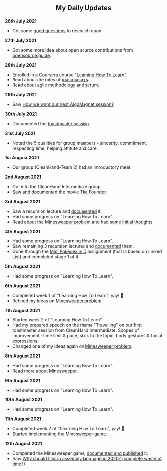 ## <p align="center">My Daily Updates</p>



**26th July 2021** 
- Got some [good questions](https://github.com/cleanhand/phase-1-raymayur9/blob/main/research%20more.md) to research upon.

**27th July 2021** 
- Got some more idea about open source contributions from [opensource.guide](opensource.guide).

**28th July 2021**
- Enrolled in a Coursera course "[Learning How To Learn](https://www.coursera.org/learn/learning-how-to-learn)".
- Read about the roles of [toastmasters](https://franticallyspeaking.com/toastmasters-executive-committee-roles-and-responsibilities/).
- Read about [agile methodology and scrum](https://www.cprime.com/resources/what-is-agile-what-is-scrum/).

**29th July 2021**
- Saw [How we want our next AlgoMagnet session?](https://youtu.be/UF3HWFgr3_o)

**30th July 2021**
- Documented the [toastmaster session](https://github.com/cleanhand/phase-1-raymayur9/blob/main/toastmaster%20session.md).

**31st July 2021**
- Noted the 5 qualities for group members - sincerity, commitment, respecting time, helping attitute and care.

**1st August 2021**
- Our group (CleanHand-Team 2) had an introductory meet.

**2nd August 2021**
- Got into the CleanHand Intermediate group.
- Saw and documented the movie [The Founder](https://github.com/cleanhand/phase-1-raymayur9/blob/main/The%20Founder.md).

**3rd August 2021**
- Saw a recursion lecture and [documented](https://github.com/cleanhand/phase-1-raymayur9/tree/main/C%20Programming/Recursion) it.
- Had some progress on "Learning How To Learn".
- Read about the [Minesweeper problem](https://ankitkeshavdbg.github.io/MineSweeper/) and had [some initial thoughts](https://github.com/cleanhand/phase-1-raymayur9/blob/main/Minesweeper/journey.md).

**4th August 2021**
- Had some progress on "Learning How To Learn".
- Saw remaining 3 recursion lectures and [documented](https://github.com/cleanhand/phase-1-raymayur9/tree/main/C%20Programming/Recursion) them.
- Gone through the [Mini Pokédex in C](https://ankitkeshavdbg.github.io/Poka/) assignment (that is based on Linked List) and completed stage 1 of it.

**5th August 2021**
- Had some progress on "Learning How To Learn".

**6th August 2021**
- Completed week 1 of "Learning How To Learn", yay! 🎉
- Refined my ideas on [Minesweeper problem](https://github.com/cleanhand/phase-1-raymayur9/blob/main/Minesweeper/journey.md).

**7th August 2021**
- Started week 2 of "Learning How To Learn".
- Had my prepared speech on the theme "Travelling" on our first toastmaster session from CleanHand Intermediate. Scopes of improvement : time limit & pace, stick to the topic, body gestures & facial expressions.
- Changed one of my ideas again on [Minesweeper problem](https://github.com/cleanhand/phase-1-raymayur9/blob/main/Minesweeper/journey.md).

**8th August 2021**
- Had some progress on "Learning How To Learn".
- Read more about [Minesweeper](https://itp.uni-frankfurt.de/~mwagner/teaching/C_WS17/projects/Minesweeper.pdf).

**9th August 2021**
- Had some progress on "Learning How To Learn".

**10th August 2021**
- Had some progress on "Learning How To Learn".

**11th August 2021**
- Completed week 2 of "Learning How To Learn", yay! 🎉
- Started implementing the Minesweeper game.

**12th August 2021**
- Completed the Minesweeper game, [documented and published](https://github.com/cleanhand/phase-1-raymayur9/tree/main/Minesweeper) it.
- Saw [Why should I learn assembly language in 2020? (complete waste of time?)](https://youtu.be/iYRl50gtprA)
